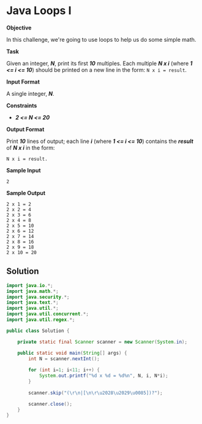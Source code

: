 # Java Loops I

**Objective**

In this challenge, we're going to use loops to help us do some simple math.

**Task**

Given an integer, **_N_**, print its first **_10_** multiples. Each multiple **_N x i_** (where **_1 <= i <= 10_**) should be printed on a new line in the form: `N x i = result`.

**Input Format**

A single integer, **_N_**.

**Constraints**

* **_2 <= N <= 20_**

**Output Format**

Print **_10_** lines of output; each line **_i_** (where **_1 <= i <= 10_**) contains the **_result_** of **_N x i_** in the form:

`N x i = result.`

**Sample Input**

```
2
```

**Sample Output**

```
2 x 1 = 2
2 x 2 = 4
2 x 3 = 6
2 x 4 = 8
2 x 5 = 10
2 x 6 = 12
2 x 7 = 14
2 x 8 = 16
2 x 9 = 18
2 x 10 = 20
```

## Solution

```java
import java.io.*;
import java.math.*;
import java.security.*;
import java.text.*;
import java.util.*;
import java.util.concurrent.*;
import java.util.regex.*;

public class Solution {

    private static final Scanner scanner = new Scanner(System.in);

    public static void main(String[] args) {
        int N = scanner.nextInt();
        
        for (int i=1; i<11; i++) {
            System.out.printf("%d x %d = %d%n", N, i, N*i);
        }
        
        scanner.skip("(\r\n|[\n\r\u2028\u2029\u0085])?");

        scanner.close();
    }
}
```
